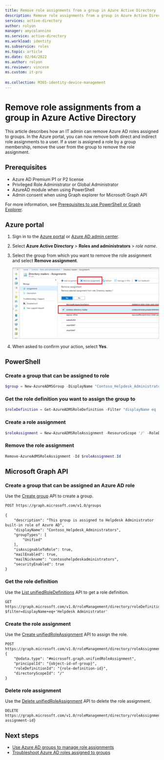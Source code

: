 ```yaml
---
title: Remove role assignments from a group in Azure Active Directory
description: Remove role assignments from a group in Azure Active Directory using the Azure portal, PowerShell, or Microsoft Graph API.
services: active-directory
author: rolyon
manager: amycolannino
ms.service: active-directory
ms.workload: identity
ms.subservice: roles
ms.topic: article
ms.date: 02/04/2022
ms.author: rolyon
ms.reviewer: vincesm
ms.custom: it-pro

ms.collection: M365-identity-device-management
---
```


# Remove role assignments from a group in Azure Active Directory

This article describes how an IT admin can remove Azure AD roles assigned to groups. In the Azure portal, you can now remove both direct and indirect role assignments to a user. If a user is assigned a role by a group membership, remove the user from the group to remove the role assignment.

## Prerequisites

- Azure AD Premium P1 or P2 license
- Privileged Role Administrator or Global Administrator
- AzureAD module when using PowerShell
- Admin consent when using Graph explorer for Microsoft Graph API

For more information, see [Prerequisites to use PowerShell or Graph Explorer](prerequisites.md).

## Azure portal

1. Sign in to the [Azure portal](https://portal.azure.com) or [Azure AD admin center](https://aad.portal.azure.com).

1. Select **Azure Active Directory** > **Roles and administrators** > *role name*.

1. Select the group from which you want to remove the role assignment and select **Remove assignment**.

   ![Remove a role assignment from a selected group.](./media/groups-remove-assignment/remove-assignment.png)

1. When asked to confirm your action, select **Yes**.

## PowerShell

### Create a group that can be assigned to role

```powershell
$group = New-AzureADMSGroup -DisplayName "Contoso_Helpdesk_Administrators" -Description "This group is assigned to Helpdesk Administrator built-in role in Azure AD." -MailEnabled $true -SecurityEnabled $true -MailNickName "contosohelpdeskadministrators" -IsAssignableToRole $true
```

### Get the role definition you want to assign the group to

```powershell
$roleDefinition = Get-AzureADMSRoleDefinition -Filter "displayName eq 'Helpdesk Administrator'"
```

### Create a role assignment

```powershell
$roleAssignment = New-AzureADMSRoleAssignment -ResourceScope '/' -RoleDefinitionId $roleDefinition.Id -PrincipalId $group.objectId
```

### Remove the role assignment

```powershell
Remove-AzureAdMSRoleAssignment -Id $roleAssignment.Id 
```

## Microsoft Graph API

### Create a group that can be assigned an Azure AD role

Use the [Create group](/graph/api/group-post-groups) API to create a group.

```http
POST https://graph.microsoft.com/v1.0/groups

{
    "description": "This group is assigned to Helpdesk Administrator built-in role of Azure AD",
    "displayName": "Contoso_Helpdesk_Administrators",
    "groupTypes": [
        "Unified"
    ],
    "isAssignableToRole": true,
    "mailEnabled": true,
    "mailNickname": "contosohelpdeskadministrators",
    "securityEnabled": true
}
```

### Get the role definition

Use the [List unifiedRoleDefinitions](/graph/api/rbacapplication-list-roledefinitions) API to get a role definition.

```http
GET https://graph.microsoft.com/v1.0/roleManagement/directory/roleDefinitions?$filter=displayName+eq+'Helpdesk Administrator'
```

### Create the role assignment

Use the [Create unifiedRoleAssignment](/graph/api/rbacapplication-post-roleassignments) API to assign the role.

```http
POST https://graph.microsoft.com/v1.0/roleManagement/directory/roleAssignments
{
    "@odata.type": "#microsoft.graph.unifiedRoleAssignment",
    "principalId": "{object-id-of-group}",
    "roleDefinitionId": "{role-definition-id}",
    "directoryScopeId": "/"
}
```

### Delete role assignment

Use the [Delete unifiedRoleAssignment](/graph/api/unifiedroleassignment-delete) API to delete the role assignment.

```http
DELETE https://graph.microsoft.com/v1.0/roleManagement/directory/roleAssignments/{role-assignment-id}
```

## Next steps

- [Use Azure AD groups to manage role assignments](groups-concept.md)
- [Troubleshoot Azure AD roles assigned to groups](groups-faq-troubleshooting.yml)
